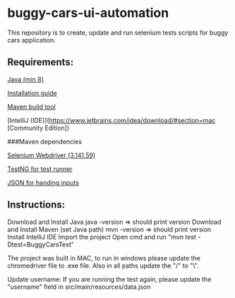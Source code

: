 # buggy-cars-ui-automation
This repository is to create, update and run selenium tests scripts for buggy cars application.


## Requirements:
[Java (min 8)](https://www.java.com/en/download/apple.jsp)

[Installation guide](https://www.geeksforgeeks.org/how-to-install-java-on-macos/)

[Maven build tool](https://maven.apache.org/download.cgi)

[IntelliJ (IDE)](https://www.jetbrains.com/idea/download/#section=mac [Community Edition])

###Maven dependencies

[Selenium Webdriver (3.141.59)](https://mvnrepository.com/artifact/org.seleniumhq.selenium/selenium-java/3.141.59)

[TestNG for test runner](https://mvnrepository.com/artifact/org.testng/testng/6.14.3)

[JSON for handing inputs](https://mvnrepository.com/artifact/com.googlecode.json-simple/json-simple/1.1.1)
 
 
## Instructions:
Download and Install Java
java -version => should print version
Download and Install Maven (set Java path)
mvn -version => should print version
Install IntelliJ IDE
Import the project
Open cmd and run "mvn test -Dtest=BuggyCarsTest"

The project was built in MAC, to run in windows please update the chromedriver file to .exe file. Also in all paths update the "/" to "\\".


Update username:
If you are running the test again, please update the "username" field in src/main/resources/data.json
